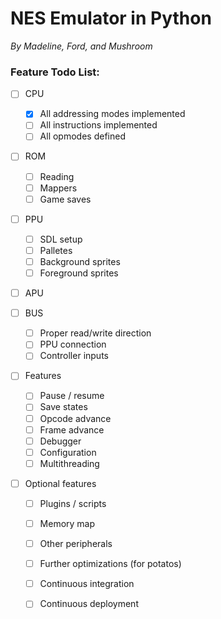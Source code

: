 # NES Emulator in Python

*By Madeline, Ford, and Mushroom*

### Feature Todo List:

- [ ] CPU
    - [x] All addressing modes implemented
    - [ ] All instructions implemented
    - [ ] All opmodes defined

- [ ] ROM
    - [ ] Reading
    - [ ] Mappers
    - [ ] Game saves

- [ ] PPU
    - [ ] SDL setup
    - [ ] Palletes
    - [ ] Background sprites
    - [ ] Foreground sprites

- [ ] APU

- [ ] BUS
    - [ ] Proper read/write direction
    - [ ] PPU connection
    - [ ] Controller inputs

- [ ] Features
    - [ ] Pause / resume
    - [ ] Save states
    - [ ] Opcode advance
    - [ ] Frame advance
    - [ ] Debugger
    - [ ] Configuration
    - [ ] Multithreading

- [ ] Optional features
    - [ ] Plugins / scripts
    - [ ] Memory map
    - [ ] Other peripherals
    - [ ] Further optimizations (for potatos)
    - [ ] Continuous integration
    - [ ] Continuous deployment
    